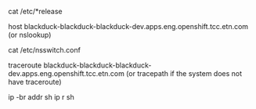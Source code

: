 cat /etc/\*release

host blackduck-blackduck-blackduck-dev.apps.eng.openshift.tcc.etn.com (or nslookup)

cat /etc/nsswitch.conf

traceroute blackduck-blackduck-blackduck-dev.apps.eng.openshift.tcc.etn.com (or tracepath if the system does not have traceroute)

ip -br addr sh
ip r sh

